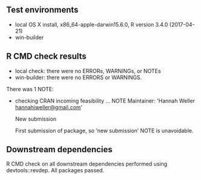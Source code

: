 ## Test environments
* local OS X install, x86_64-apple-darwin15.6.0, R version 3.4.0 (2017-04-21)
* win-builder


## R CMD check results
* local check: there were no ERRORs, WARNINGs, or NOTEs
* win-builder: there were no ERRORS or WARNINGS.

There was 1 NOTE:

* checking CRAN incoming feasibility ... NOTE
	Maintainer: 'Hannah Weller <hannahiweller@gmail.com>'

	New submission

  First submission of package, so ‘new submission’ NOTE is unavoidable.


## Downstream dependencies
R CMD check on all downstream dependencies performed using devtools::revdep.
All packages passed.